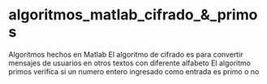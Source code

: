 # algoritmos_matlab_cifrado_&_primos
Algoritmos hechos en Matlab
El algoritmo de cifrado es para convertir mensajes de usuarios en otros textos con diferente alfabeto
El algoritmo primos verifica si un numero entero ingresado como entrada es primo o no
